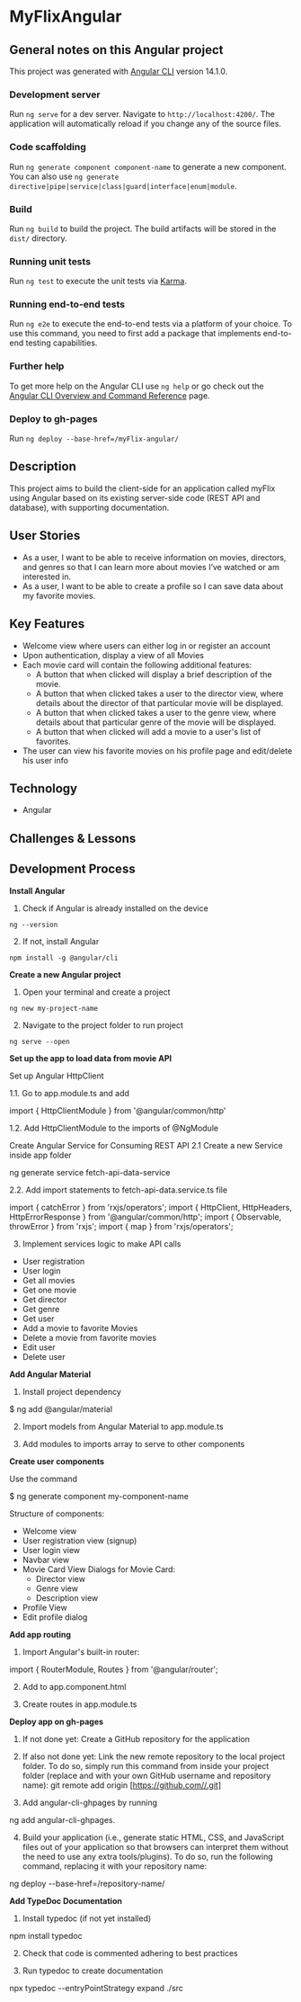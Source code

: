 # MyFlixAngular

## General notes on this Angular project

This project was generated with [Angular CLI](https://github.com/angular/angular-cli) version 14.1.0.

### Development server

Run `ng serve` for a dev server. Navigate to `http://localhost:4200/`. The application will automatically reload if you change any of the source files.

### Code scaffolding

Run `ng generate component component-name` to generate a new component. You can also use `ng generate directive|pipe|service|class|guard|interface|enum|module`.

### Build

Run `ng build` to build the project. The build artifacts will be stored in the `dist/` directory.

### Running unit tests

Run `ng test` to execute the unit tests via [Karma](https://karma-runner.github.io).

### Running end-to-end tests

Run `ng e2e` to execute the end-to-end tests via a platform of your choice. To use this command, you need to first add a package that implements end-to-end testing capabilities.

### Further help

To get more help on the Angular CLI use `ng help` or go check out the [Angular CLI Overview and Command Reference](https://angular.io/cli) page.

### Deploy to gh-pages

Run `ng deploy --base-href=/myFlix-angular/`


## Description

This project aims to build the client-side for an application called myFlix using Angular based on its existing server-side code (REST API and database), with supporting documentation.

## User Stories

- As a user, I want to be able to receive information on movies, directors, and genres so that I can learn more about movies I’ve watched or am interested in.
- As a user, I want to be able to create a profile so I can save data about my favorite movies.

## Key Features

- Welcome view where users can either log in or register an account
- Upon authentication, display a view of all Movies
- Each movie card will contain the following additional features:
  - A button that when clicked will display a brief description of the movie.
  - A button that when clicked takes a user to the ​director view,​ where details about the director of that particular movie will be displayed.
  - A button that when clicked takes a user to the ​genre view,​ where details about that particular genre of the movie will be displayed.
  - A button that when clicked will add a movie to a user's list of favorites.
- The user can view his favorite movies on his profile page and edit/delete his user info

## Technology

- Angular

## Challenges & Lessons

## Development Process

**Install Angular**

1. Check if Angular is already installed on the device

`ng --version`

2. If not, install Angular

`npm install -g @angular/cli`

**Create a new Angular project**

1. Open your terminal and create a project

`ng new my-project-name`

2. Navigate to the project folder to run project

`ng serve --open`

**Set up the app to load data from movie API**

Set up Angular HttpClient 

1.1. Go to app.module.ts and add

import { HttpClientModule } from '@angular/common/http'

1.2. Add HttpClientModule to the imports of @NgModule

Create Angular Service for Consuming REST API 2.1 Create a new Service inside app folder

ng generate service fetch-api-data-service

2.2. Add import statements to fetch-api-data.service.ts file

import { catchError } from 'rxjs/operators';
import { HttpClient, HttpHeaders, HttpErrorResponse } from '@angular/common/http';
import { Observable, throwError } from 'rxjs';
import { map } from 'rxjs/operators';

3. Implement services logic to make API calls

- User registration
- User login
- Get all movies
- Get one movie
- Get director
- Get genre
- Get user
- Add a movie to favorite Movies
- Delete a movie from favorite movies
- Edit user
- Delete user

**Add Angular Material**

1. Install project dependency

$ ng add @angular/material

2. Import models from Angular Material to app.module.ts

3. Add modules to imports array to serve to other components

**Create  user components**

Use the command

$ ng generate component my-component-name

Structure of components:

- Welcome view
- User registration view (signup)
- User login view
- Navbar view
- Movie Card View
  Dialogs for Movie Card:
  - Director view
  - Genre view
  - Description view
- Profile View
- Edit profile dialog

**Add app routing**

1. Import Angular's built-in router:

import { RouterModule, Routes } from '@angular/router';

2. Add to app.component.html

<router-outlet></router-outlet> 

3. Create routes in app.module.ts

**Deploy app on gh-pages**

1. If not done yet: Create a GitHub repository for the application

2. If also not done yet: Link the new remote repository to the local project folder. To do so, simply run this command from inside your project folder (replace and with your own GitHub username and repository name): git remote add origin [https://github.com//.git]

3. Add angular-cli-ghpages by running

ng add angular-cli-ghpages.

4. Build your application (i.e., generate static HTML, CSS, and JavaScript files out of your application so that browsers can interpret them without the need to use any extra tools/plugins). To do so, run the following command, replacing it with your repository name:

ng deploy --base-href=/repository-name/

**Add TypeDoc Documentation**

1. Install typedoc (if not yet installed)

npm install typedoc

2. Check that code is commented adhering to best practices

3. Run typedoc to create documentation

npx typedoc --entryPointStrategy expand ./src